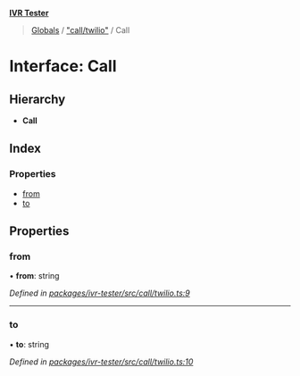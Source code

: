 **[IVR Tester](../README.md)**

> [Globals](../README.md) / ["call/twilio"](../modules/_call_twilio_.md) / Call

# Interface: Call

## Hierarchy

* **Call**

## Index

### Properties

* [from](_call_twilio_.call.md#from)
* [to](_call_twilio_.call.md#to)

## Properties

### from

•  **from**: string

*Defined in [packages/ivr-tester/src/call/twilio.ts:9](https://github.com/SketchingDev/ivr-tester/blob/e182b43/packages/ivr-tester/src/call/twilio.ts#L9)*

___

### to

•  **to**: string

*Defined in [packages/ivr-tester/src/call/twilio.ts:10](https://github.com/SketchingDev/ivr-tester/blob/e182b43/packages/ivr-tester/src/call/twilio.ts#L10)*
